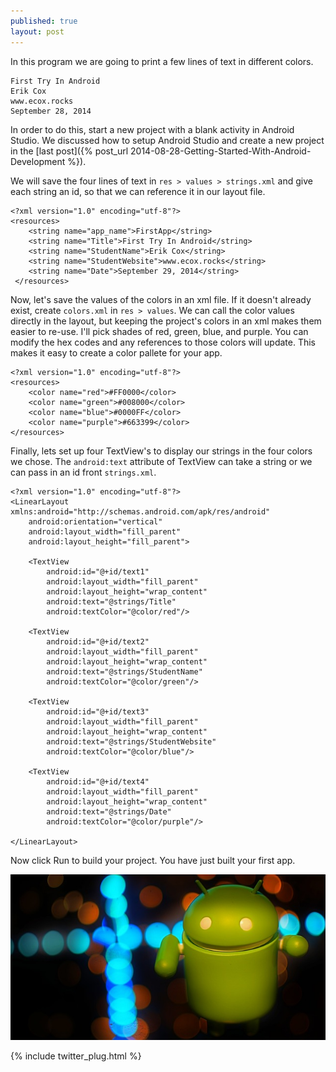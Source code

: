 ```yaml
---
published: true
layout: post
---
```




In this program we are going to print a few lines of text in different colors.


	First Try In Android
	Erik Cox
	www.ecox.rocks
	September 28, 2014

In order to do this, start a new project with a blank activity in Android Studio. We discussed how to setup Android Studio and create a new project in the [last post]({% post_url 2014-08-28-Getting-Started-With-Android-Development %}).

We will save the four lines of text in `res > values > strings.xml` and give each string an id, so that we can reference it in our layout file.
 >
    <?xml version="1.0" encoding="utf-8"?>
    <resources>
        <string name="app_name">FirstApp</string>
        <string name="Title">First Try In Android</string>
        <string name="StudentName">Erik Cox</string>
        <string name="StudentWebsite">www.ecox.rocks</string>
        <string name="Date">September 29, 2014</string>
     </resources>

Now, let's save the values of the colors in an xml file. If it doesn't already exist, create `colors.xml` in `res > values`.  We can call the color values directly in the layout, but keeping the project's colors in an xml makes them easier to re-use. I'll pick shades of red, green, blue, and purple. You can modify the hex codes and any references to those colors will update. This makes it easy to create a color pallete for your app.

    <?xml version="1.0" encoding="utf-8"?>
    <resources>
        <color name="red">#FF0000</color>
        <color name="green">#008000</color>
        <color name="blue">#0000FF</color>
        <color name="purple">#663399</color>
    </resources>

Finally, lets set up four TextView's to display our strings in the four colors we chose. The `android:text` attribute of TextView can take a string or we can pass in an id front `strings.xml`.

    <?xml version="1.0" encoding="utf-8"?>
    <LinearLayout xmlns:android="http://schemas.android.com/apk/res/android"
        android:orientation="vertical"
        android:layout_width="fill_parent"
        android:layout_height="fill_parent">

        <TextView
            android:id="@+id/text1"
            android:layout_width="fill_parent"
            android:layout_height="wrap_content"
            android:text="@strings/Title"
            android:textColor="@color/red"/>

        <TextView
            android:id="@+id/text2"
            android:layout_width="fill_parent"
            android:layout_height="wrap_content"
            android:text="@strings/StudentName"
            android:textColor="@color/green"/>

        <TextView
            android:id="@+id/text3"
            android:layout_width="fill_parent"
            android:layout_height="wrap_content"
            android:text="@strings/StudentWebsite"
            android:textColor="@color/blue"/>

        <TextView
            android:id="@+id/text4"
            android:layout_width="fill_parent"
            android:layout_height="wrap_content"
            android:text="@strings/Date"
            android:textColor="@color/purple"/>

    </LinearLayout>


Now click Run to build your project. You have just built your first app.

![Android colors](/images/android_colors.jpg)

{% include twitter_plug.html %}
